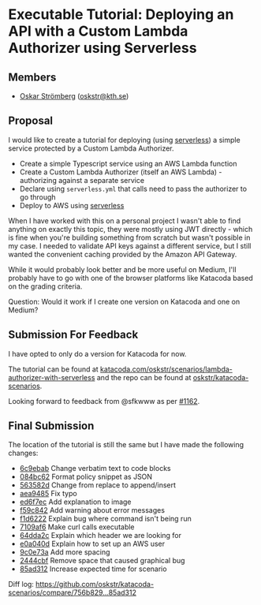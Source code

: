 # Executable Tutorial: Deploying an API with a Custom Lambda Authorizer using Serverless

## Members
- [Oskar Strömberg](https://github.com/oskstr) (oskstr@kth.se)

## Proposal
I would like to create a tutorial for deploying (using [serverless](https://www.serverless.com/)) a simple service protected by a Custom Lambda Authorizer.

 - Create a simple Typescript service using an AWS Lambda function
 - Create a Custom Lambda Authorizer (itself an AWS Lambda) - authorizing against a separate service
 - Declare using `serverless.yml` that calls need to pass the authorizer to go through
 - Deploy to AWS using [serverless](https://www.serverless.com/)

When I have worked with this on a personal project I wasn't able to find anything on exactly this topic, they were mostly using JWT directly - which is fine when you're building something from scratch but wasn't possible in my case. I needed to validate API keys against a different service, but I still wanted the convenient caching provided by the Amazon API Gateway.

While it would probably look better and be more useful on Medium, I'll probably have to go with one of the browser platforms like Katacoda based on the grading criteria.

Question: Would it work if I create one version on Katacoda and one on Medium?

## Submission For Feedback
I have opted to only do a version for Katacoda for now. 

The tutorial can be found at [katacoda.com/oskstr/scenarios/lambda-authorizer-with-serverless](https://www.katacoda.com/oskstr/scenarios/lambda-authorizer-with-serverless)
and the repo can be found at [oskstr/katacoda-scenarios](https://github.com/oskstr/katacoda-scenarios).

Looking forward to feedback from @sfkwww as per [#1162](https://github.com/KTH/devops-course/pull/1162).

## Final Submission
The location of the tutorial is still the same but I have made the following changes:
- [6c9ebab](https://github.com/oskstr/katacoda-scenarios/commit/6c9ebab) Change verbatim text to code blocks 
- [084bc62](https://github.com/oskstr/katacoda-scenarios/commit/084bc62) Format policy snippet as JSON
- [563582d](https://github.com/oskstr/katacoda-scenarios/commit/563582d) Change from replace to append/insert
- [aea9485](https://github.com/oskstr/katacoda-scenarios/commit/aea9485) Fix typo
- [ed6f7ec](https://github.com/oskstr/katacoda-scenarios/commit/ed6f7ec) Add explanation to image
- [f59c842](https://github.com/oskstr/katacoda-scenarios/commit/f59c842) Add warning about error messages
- [f1d6222](https://github.com/oskstr/katacoda-scenarios/commit/f1d6222) Explain bug where command isn't being run
- [7109af6](https://github.com/oskstr/katacoda-scenarios/commit/7109af6) Make curl calls executable
- [64dda2c](https://github.com/oskstr/katacoda-scenarios/commit/64dda2c) Explain which header we are looking for
- [e0a040d](https://github.com/oskstr/katacoda-scenarios/commit/e0a040d) Explain how to set up an AWS user
- [9c0e73a](https://github.com/oskstr/katacoda-scenarios/commit/9c0e73a) Add more spacing
- [2444cbf](https://github.com/oskstr/katacoda-scenarios/commit/6c9ebab) Remove space that caused graphical bug
- [85ad312](https://github.com/oskstr/katacoda-scenarios/commit/6c9ebab) Increase expected time for scenario

Diff log: https://github.com/oskstr/katacoda-scenarios/compare/756b829...85ad312
